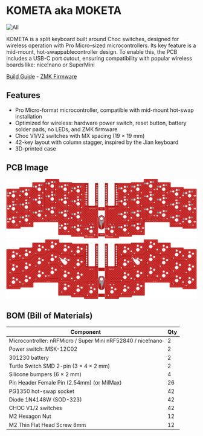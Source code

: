 # KOMETA aka MOKETA

![All](https://github.com/inpudiy/KOMETA/blob/main/image/gallery/all.png)

KOMETA is a split keyboard built around Choc switches, designed for wireless operation with Pro Micro–sized microcontrollers. Its key feature is a mid-mount, hot-swappablecontroller design. To enable this, the PCB includes a USB-C port cutout, ensuring compatibility with popular wireless boards like: nice!nano or SuperMini

[Build Guide](https://github.com/inpudiy/KOMETA/blob/main/doc/buildguide.md) - [ZMK Firmware](https://github.com/inpudiy/kometa-zmk/releases)


## Features

- Pro Micro-format microcontroller, compatible with mid-mount hot-swap installation
- Optimized for wireless: hardware power switch, reset button, battery solder pads, no LEDs, and ZMK firmware
- Choc V1/V2 switches with MX spacing (19 × 19 mm)
- 42-key layout with column stagger, inspired by the Jian keyboard 
- 3D-printed case

## PCB Image

![Bottom](https://raw.githubusercontent.com/inpudiy/KOMETA/refs/heads/main/image/pcb/bottom.png)
![Top](https://raw.githubusercontent.com/inpudiy/KOMETA/refs/heads/main/image/pcb/top.png)


## BOM (Bill of Materials)

| Component                                                    | Qty |
| ------------------------------------------------------------ | --- |
| Microcontroller: nRFMicro / Super Mini nRF52840 / nice!nano  | 2   |
| Power switch: MSK-12C02                                      | 2   |
| 301230 battery                                               | 2   |
| Turtle Switch SMD 2-pin (3 × 4 × 2 mm)                       | 2   |
| Silicone bumpers (6 × 2 mm)                                  | 4   |
| Pin Header Female Pin (2.54mm) (or MilMax)                   | 26  | 
| PG1350 hot-swap socket                                       | 42  |
| Diode 1N4148W (SOD-323)                                      | 42  |
| CHOC V1/2 switches                                           | 42  |
| M2 Hexagon Nut                                               | 12  |
| M2 Thin Flat Head Screw 8mm                                  | 12  |

